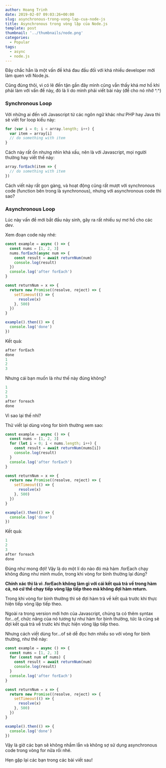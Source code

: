 ```yaml
---
author: Hoang Trinh
date: 2019-02-07 09:03:26+00:00
slug: asynchronous-trong-vong-lap-cua-node-js
title: Asynchronous trong vòng lặp của Node.js
template: post
thumbnail: '../thumbnails/node.png'
categories:
  - Popular
tags:
  - async
  - node.js
---
```


Đây chắc hẳn là một vấn đề khá đau đầu đối với khá nhiều developer mới làm quen với Node.js.

Cũng đúng thôi, vì có lẽ đến tận gần đây mình cũng vẫn thấy khá mơ hồ khi phải làm với vấn đề này, đó là lí do mình phải viết bài này (để cho nó nhớ ^.^)

### Synchronous Loop

Với những ai đến với Javascript từ các ngôn ngữ khác như PHP hay Java thì sẽ viết for loop kiểu này:

```javascript
for (var i = 0; i < array.length; i++) {
  var item = array[i]
  // do something with item
}
```

Cách này rất ổn nhưng nhìn khá xấu, nên là với Javascript, mọi người thường hay viết thế này:

```javascript
array.forEach(item => {
  // do something with item
})
```

Cách viết này rất gọn gàng, và hoạt động cũng rất mượt với synchronous code (function bên trong là synchronous), nhưng với asynchronous code thì sao?

### Asynchronous Loop

Lúc này vấn đề mới bắt đầu nảy sinh, gây ra rất nhiều sự mơ hồ cho các dev.

Xem đoạn code này nhé:

```javascript
const example = async () => {
  const nums = [1, 2, 3]
  nums.forEach(async num => {
    const result = await returnNum(num)
    console.log(result)
  })
  console.log('after forEach')
}

const returnNum = x => {
  return new Promise((resolve, reject) => {
    setTimeout(() => {
      resolve(x)
    }, 500)
  })
}

example().then(() => {
  console.log('done')
})
```

Kết quả:

```javascript
after forEach
done
1
2
3
```

Nhưng cái bạn muốn là như thế này đúng không?

```javascript
1
2
3
after foreach
done
```

Vì sao lại thế nhỉ?

Thử viết lại dùng vòng for bình thường xem sao:

```javascript
const example = async () => {
  const nums = [1, 2, 3]
  for (let i = 0; i < nums.length; i++) {
    const result = await returnNum(nums[i])
    console.log(result)
  }
  console.log('after forEach')
}

const returnNum = x => {
  return new Promise((resolve, reject) => {
    setTimeout(() => {
      resolve(x)
    }, 500)
  })
}

example().then(() => {
  console.log('done')
})
```

Kết quả:

```javascript
1
2
3
after foreach
done
```

Đúng như mong đợi! Vậy là do một lí do nào đó mà hàm .forEach chạy không đúng như mình muốn, trong khi vòng for bình thường lại đúng?

<b>Chính xác thì là vì .forEach không làm gì với cái kết quả trả về trong hàm cả, nó cứ thế chạy tiếp vòng lặp tiếp theo mà không đợi hàm return.</b>

Trong khi vòng for bình thường thì sẽ đợi hàm trả về kết quả trước khi thực hiện tiếp vòng lặp tiếp theo.

Ngoài ra trong version mới hơn của Javascript, chúng ta có thêm syntax for...of, chức năng của nó tương tự như hàm for bình thường, tức là cũng sẽ đợi kết quả trả về trước khi thực hiện vòng lặp tiếp theo.

Nhưng cách viết dùng for...of sẽ dễ đọc hơn nhiều so với vòng for bình thường, như thế này:

```javascript
const example = async () => {
  const nums = [1, 2, 3]
  for (const num of nums) {
    const result = await returnNum(num)
    console.log(result)
  }
  console.log('after forEach')
}

const returnNum = x => {
  return new Promise((resolve, reject) => {
    setTimeout(() => {
      resolve(x)
    }, 500)
  })
}

example().then(() => {
  console.log('done')
})
```

Vậy là giờ các bạn sẽ không nhầm lẫn và không sợ sử dụng asynchronous code trong vòng for nữa rồi nhé.

Hẹn gặp lại các bạn trong các bài viết sau!
